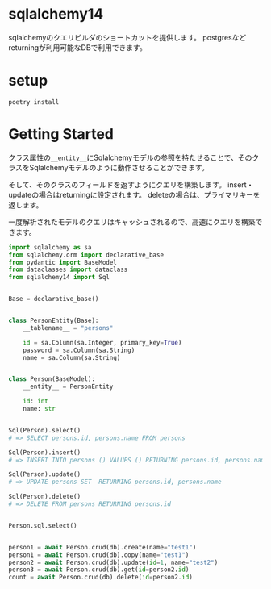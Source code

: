 # sqlalchemy14
sqlalchemyのクエリビルダのショートカットを提供します。
postgresなどreturningが利用可能なDBで利用できます。

# setup
``` shell
poetry install
```

# Getting Started
クラス属性の`__entity__`にSqlalchemyモデルの参照を持たせることで、そのクラスをSqlalchemyモデルのように動作させることができます。

そして、そのクラスのフィールドを返すようにクエリを構築します。
insert・updateの場合はreturningに設定されます。
deleteの場合は、プライマリキーを返します。

一度解析されたモデルのクエリはキャッシュされるので、高速にクエリを構築できます。

``` python
import sqlalchemy as sa
from sqlalchemy.orm import declarative_base
from pydantic import BaseModel
from dataclasses import dataclass
from sqlalchemy14 import Sql


Base = declarative_base()


class PersonEntity(Base):
    __tablename__ = "persons"

    id = sa.Column(sa.Integer, primary_key=True)
    password = sa.Column(sa.String)
    name = sa.Column(sa.String)


class Person(BaseModel):
    __entity__ = PersonEntity

    id: int
    name: str


Sql(Person).select()
# => SELECT persons.id, persons.name FROM persons

Sql(Person).insert()
# => INSERT INTO persons () VALUES () RETURNING persons.id, persons.name

Sql(Person).update()
# => UPDATE persons SET  RETURNING persons.id, persons.name

Sql(Person).delete()
# => DELETE FROM persons RETURNING persons.id


Person.sql.select()


person1 = await Person.crud(db).create(name="test1")
person1 = await Person.crud(db).copy(name="test1")
person2 = await Person.crud(db).update(id=1, name="test2")
person3 = await Person.crud(db).get(id=person2.id)
count = await Person.crud(db).delete(id=person2.id)

```